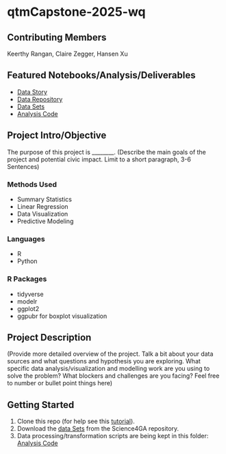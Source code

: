 # qtmCapstone-2025-wq

## Contributing Members
Keerthy Rangan, Claire Zegger, Hansen Xu

## Featured Notebooks/Analysis/Deliverables
* [Data Story](https://storymaps.arcgis.com/stories/100c1d6313e843b9b59f5f519ce65049)
* [Data Repository](https://sci4ga.sharepoint.com/sites/ScienceforGeorgiaInc/Shared%20Documents/Forms/AllItems.aspx?id=%2Fsites%2FScienceforGeorgiaInc%2FShared%20Documents%2FGeneral%2FPROGRAMS%2FDATA%20FOCUSED%20PROGRAMS%2FDATA%20REPOSITORY%2FQTM%20Spring%202025%2FWaterQuality%2FData%20Catalogue&viewid=3bfa4f5a%2Da38d%2D4219%2Db156%2D622e67e3eb53&p=true&ga=1&LOF=1)
* [Data Sets](https://sci4ga.sharepoint.com/sites/ScienceforGeorgiaInc/Shared%20Documents/Forms/AllItems.aspx?id=%2Fsites%2FScienceforGeorgiaInc%2FShared%20Documents%2FGeneral%2FPROGRAMS%2FDATA%20FOCUSED%20PROGRAMS%2FDATA%20REPOSITORY%2FQTM%20Spring%202025%2FWaterQuality%2FCleanedDatasets&viewid=3bfa4f5a%2Da38d%2D4219%2Db156%2D622e67e3eb53&p=true&ga=1&LOF=1)
* [Analysis Code](https://github.com/sci4ga/qtmCapstone-2025-wq/tree/main/analysis%20code)

## Project Intro/Objective
The purpose of this project is ________. (Describe the main goals of the project and potential civic impact. Limit to a short paragraph, 3-6 Sentences)


### Methods Used
* Summary Statistics
* Linear Regression
* Data Visualization
* Predictive Modeling

### Languages
* R 
* Python

### R Packages
* tidyverse
* modelr
* ggplot2
* ggpubr for boxplot visualization

## Project Description
(Provide more detailed overview of the project.  Talk a bit about your data sources and what questions and hypothesis you are exploring. What specific data analysis/visualization and modelling work are you using to solve the problem? What blockers and challenges are you facing?  Feel free to number or bullet point things here)


## Getting Started
1. Clone this repo (for help see this [tutorial](https://help.github.com/articles/cloning-a-repository/)).
2. Download the [data Sets](https://sci4ga.sharepoint.com/sites/ScienceforGeorgiaInc/Shared%20Documents/Forms/AllItems.aspx?id=%2Fsites%2FScienceforGeorgiaInc%2FShared%20Documents%2FGeneral%2FPROGRAMS%2FDATA%20FOCUSED%20PROGRAMS%2FDATA%20REPOSITORY%2FQTM%20Spring%202025%2FWaterQuality%2FCleanedDatasets&viewid=3bfa4f5a%2Da38d%2D4219%2Db156%2D622e67e3eb53&p=true&ga=1&LOF=1) from the Science4GA repository.
5. Data processing/transformation scripts are being kept in this folder: [Analysis Code](https://github.com/sci4ga/qtmCapstone-2025-wq/tree/main/analysis%20code)






